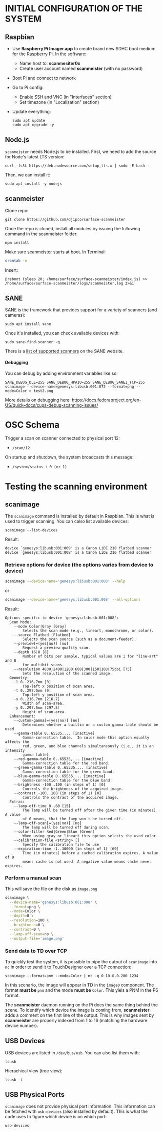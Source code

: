 # INITIAL CONFIGURATION OF THE SYSTEM

## Raspbian

* Use **Raspberry Pi Imager.app** to create brand new SDHC boot medium for the Raspberry Pi. In the software:
  * Name host to: **scanmesiter0x**
  * Create user account named **scanmeister** (with no password)
* Boot Pi and connect to network
* Go to Pi config:
  * Enable SSH and VNC (in "Interfaces" section)
  * Set timezone (in "Localisation" section)  
* Update everything:

  ```
  sudo apt update
  sudo apt upgrade -y
  ```

## Node.js

`scanmeister` needs Node.js to be installed. First, we need to add the source for Node's latest LTS version:

```
curl -fsSL https://deb.nodesource.com/setup_lts.x | sudo -E bash -
```

Then, we can install it:

```
sudo apt install -y nodejs
```

## scanmeister

Clone repo:

```git clone https://github.com/djipco/surface-scanmeister```

Once the repo is cloned, install all modules by issuing the following command in the scanmeister folder:

```npm install```

Make sure scanmeister starts at boot. In Terminal:

```bash
crontab -e
```

Insert:

```
@reboot (sleep 20; /home/surface/surface-scanmeister/index.js) >> /home/surface/surface-scanmeister/logs/scanmeister.log 2>&1
```




## SANE

SANE is the framework that provides support for a variety of scanners (and cameras):

```
sudo apt install sane
```

Once it's installed, you can check available devices with: 

```
sudo sane-find-scanner -q
```

There is a [list of supported scanners](http://www.sane-project.org/sane-mfgs.html#SCANNERS) on the 
SANE website.

#### Debugging

You can debug by adding environment variables like so:

```SANE_DEBUG_DLL=255 SANE_DEBUG_HPAIO=255 SANE_DEBUG_SANEI_TCP=255 scanimage --device-name=genesys:libusb:001:072 --format=png --mode=Color > test2.png```

More details on debugging here: https://docs.fedoraproject.org/en-US/quick-docs/cups-debug-scanning-issues/







# OSC Schema

Trigger a scan on scanner connected to physical port 12:

* `/scan/12`

On startup and shutdown, the system broadcasts this message:

* `/system/status i 0 (or 1)`



# Testing the scanning environment

## scanimage

The `scanimage` command is installed by default in Raspbian. This is what is used to trigger 
scanning. You can calso list available devices:

```scanimage --list-devices```

Result:

```
device `genesys:libusb:001:009' is a Canon LiDE 210 flatbed scanner
device `genesys:libusb:001:008' is a Canon LiDE 210 flatbed scanner
```

### Retrieve options for device (the options varies from device to device)

```sh
scanimage --device-name='genesys:libusb:001:008' --help 
```
or

```sh
scanimage --device-name='genesys:libusb:001:008' --all-options
```

Result:

```
Options specific to device 'genesys:libusb:001:008':
  Scan Mode:
    --mode Color|Gray [Gray]
        Selects the scan mode (e.g., lineart, monochrome, or color).
    --source Flatbed [Flatbed]
        Selects the scan source (such as a document-feeder).
    --preview[=(yes|no)] [no]
        Request a preview-quality scan.
    --depth 16|8 [8]
        Number of bits per sample, typical values are 1 for "line-art" and 8
        for multibit scans.
    --resolution 4800|2400|1200|600|300|150|100|75dpi [75]
        Sets the resolution of the scanned image.
  Geometry:
    -l 0..216.7mm [0]
        Top-left x position of scan area.
    -t 0..297.5mm [0]
        Top-left y position of scan area.
    -x 0..216.7mm [216.7]
        Width of scan-area.
    -y 0..297.5mm [297.5]
        Height of scan-area.
  Enhancement:
    --custom-gamma[=(yes|no)] [no]
        Determines whether a builtin or a custom gamma-table should be used.
    --gamma-table 0..65535,... [inactive]
        Gamma-correction table.  In color mode this option equally affects the
        red, green, and blue channels simultaneously (i.e., it is an intensity
        gamma table).
    --red-gamma-table 0..65535,... [inactive]
        Gamma-correction table for the red band.
    --green-gamma-table 0..65535,... [inactive]
        Gamma-correction table for the green band.
    --blue-gamma-table 0..65535,... [inactive]
        Gamma-correction table for the blue band.
    --brightness -100..100 (in steps of 1) [0]
        Controls the brightness of the acquired image.
    --contrast -100..100 (in steps of 1) [0]
        Controls the contrast of the acquired image.
  Extras:
    --lamp-off-time 0..60 [15]
        The lamp will be turned off after the given time (in minutes). A value
        of 0 means, that the lamp won't be turned off.
    --lamp-off-scan[=(yes|no)] [no]
        The lamp will be turned off during scan. 
    --color-filter Red|Green|Blue [Green]
        When using gray or lineart this option selects the used color.
    --calibration-file <string> []
        Specify the calibration file to use
    --expiration-time -1..30000 (in steps of 1) [60]
        Time (in minutes) before a cached calibration expires. A value of 0
        means cache is not used. A negative value means cache never expires.
```


### Perform a manual scan

This will save the file on the disk as `image.png`

```sh
scanimage \
  --device-name='genesys:libusb:001:008' \
  --format=png \
  --mode=Color \
  --depth=8 \
  --resolution=100 \
  --brightness=0 \
  --contrast=0 \
  --lamp-off-scan=no \
  --output-file='image.png'
```

### Send data to TD over TCP

To quickly test the system, it is possible to pipe the output of `scanimage` into `nc` in order to 
send it to TouchDesigner over a TCP connection:

```scanimage --format=pnm --mode=Color | nc -q 0 10.0.0.200 1234```

In this scenario, the image will appear in TD in the `image0` component. The format **must be** `pnm` and 
the mode **must be** `Color`. This yiels a PNM in the P6 format.

The **scanmeister** daemon running on the Pi does the same thing behind the scene. To identify which
device the image is coming from, **scanmeister** adds a comment on the first line of the output. This
is why images sent by **scanmeister** are properly indexed from 1 to 16 (matching the hardware device
number).

## USB Devices

USB devices are listed in `/dev/bus/usb`. You can also list them with:

```shell
lsusb
```

Hierachical view (tree view):

```shell
lsusb -t
```

## USB Physical Ports

`scanimage` does not provide physical port information. This information can be fetched with 
`usb-devices` (also installed by default). This is what the code uses to figure which device is on 
which port:

```
usb-devices
```
